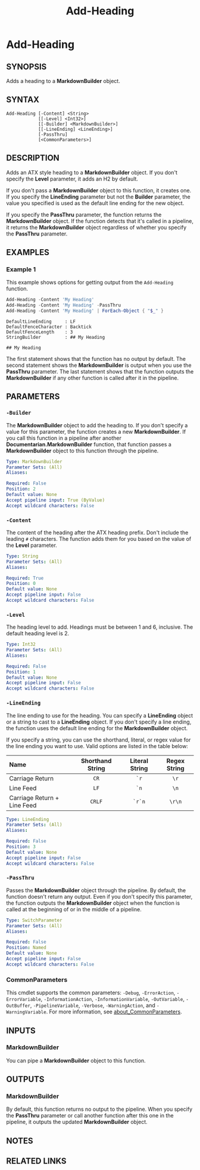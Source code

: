 ﻿---
external help file: Documentarian.MarkdownBuilder-help.xml
Locale: en-US
Module Name: Documentarian.MarkdownBuilder
online version: https://microsoft.github.io/Documentarian/modules/markdownbuilder/reference/cmdlets/add-heading/
schema: 2.0.0
title: Add-Heading
---

# Add-Heading

## SYNOPSIS
Adds a heading to a **MarkdownBuilder** object.

## SYNTAX

```
Add-Heading [-Content] <String>
            [[-Level] <Int32>]
            [[-Builder] <MarkdownBuilder>]
            [[-LineEnding] <LineEnding>]
            [-PassThru]
            [<CommonParameters>]
```

## DESCRIPTION

Adds an ATX style heading to a **MarkdownBuilder** object. If you don't specify the **Level**
parameter, it adds an H2 by default.

If you don't pass a **MarkdownBuilder** object to this function, it creates one. If you specify the
**LineEnding** parameter but not the **Builder** parameter, the value you specified is used as the
default line ending for the new object.

If you specify the **PassThru** parameter, the function returns the **MarkdownBuilder** object. If
the function detects that it's called in a pipeline, it returns the **MarkdownBuilder** object
regardless of whether you specify the **PassThru** parameter.

## EXAMPLES

### Example 1

This example shows options for getting output from the `Add-Heading` function.

```powershell
Add-Heading -Content 'My Heading'
Add-Heading -Content 'My Heading' -PassThru
Add-Heading -Content 'My Heading' | ForEach-Object { "$_" }
```

```output
DefaultLineEnding     : LF
DefaultFenceCharacter : Backtick
DefaultFenceLength    : 3
StringBuilder         : ## My Heading

## My Heading
```

The first statement shows that the function has no output by default. The second statement shows
the **MarkdownBuilder** is output when you use the **PassThru** parameter. The last statement shows
that the function outputs the **MarkdownBuilder** if any other function is called after it in the
pipeline.

## PARAMETERS

### `-Builder`

The **MarkdownBuilder** object to add the heading to. If you don't specify a value for this
parameter, the function creates a new **MarkdownBuilder**. If you call this function in a pipeline
after another **Documentarian.MarkdownBuilder** function, that function passes a
**MarkdownBuilder** object to this function through the pipeline.

```yaml
Type: MarkdownBuilder
Parameter Sets: (All)
Aliases:

Required: False
Position: 2
Default value: None
Accept pipeline input: True (ByValue)
Accept wildcard characters: False
```

### `-Content`

The content of the heading after the ATX heading prefix. Don't include the leading `#` characters.
The function adds them for you based on the value of the **Level** parameter.

```yaml
Type: String
Parameter Sets: (All)
Aliases:

Required: True
Position: 0
Default value: None
Accept pipeline input: False
Accept wildcard characters: False
```

### `-Level`

The heading level to add. Headings must be between 1 and 6, inclusive. The default heading level is
2.

```yaml
Type: Int32
Parameter Sets: (All)
Aliases:

Required: False
Position: 1
Default value: None
Accept pipeline input: False
Accept wildcard characters: False
```

### `-LineEnding`

The line ending to use for the heading. You can specify a **LineEnding** object or a string to cast
to a **LineEnding** object. If you don't specify a line ending, the function uses the default line
ending for the **MarkdownBuilder** object.

If you specify a string, you can use the shorthand, literal, or regex value for the line ending you
want to use. Valid options are listed in the table below:

|            Name             | Shorthand String | Literal String | Regex String |
| :-------------------------- | :--------------: | :------------: | :----------: |
| Carriage Return             |       `CR`       |    `` `r ``    |     `\r`     |
| Line Feed                   |       `LF`       |    `` `n ``    |     `\n`     |
| Carriage Return + Line Feed |      `CRLF`      |   `` `r`n ``   |    `\r\n`    |

```yaml
Type: LineEnding
Parameter Sets: (All)
Aliases:

Required: False
Position: 3
Default value: None
Accept pipeline input: False
Accept wildcard characters: False
```

### `-PassThru`

Passes the **MarkdownBuilder** object through the pipeline. By default, the function doesn't return
any output. Even if you don't specify this parameter, the function outputs the **MarkdownBuilder**
object when the function is called at the beginning of or in the middle of a pipeline.

```yaml
Type: SwitchParameter
Parameter Sets: (All)
Aliases:

Required: False
Position: Named
Default value: None
Accept pipeline input: False
Accept wildcard characters: False
```

### CommonParameters

This cmdlet supports the common parameters: `-Debug`, `-ErrorAction`, `-ErrorVariable`,
`-InformationAction`, `-InformationVariable`, `-OutVariable`, `-OutBuffer`, `-PipelineVariable`,
`-Verbose`, `-WarningAction`, and `-WarningVariable`. For more information, see
[about_CommonParameters](http://go.microsoft.com/fwlink/?LinkID=113216).

## INPUTS

### MarkdownBuilder

You can pipe a **MarkdownBuilder** object to this function.

## OUTPUTS

### MarkdownBuilder

By default, this function returns no output to the pipeline. When you specify the **PassThru**
parameter or call another function after this one in the pipeline, it outputs the updated
**MarkdownBuilder** object.

## NOTES

## RELATED LINKS

